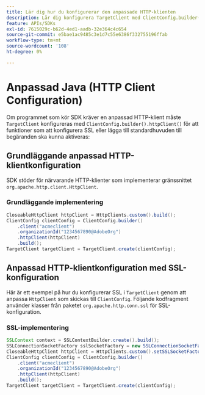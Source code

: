 ```yaml
---
title: Lär dig hur du konfigurerar den anpassade HTTP-klienten
description: Lär dig konfigurera TargetClient med ClientConfig.builder().httpClient().
feature: APIs/SDKs
exl-id: 7615029c-b62d-4ed1-aadb-32e364c4c654
source-git-commit: e5bae1ac9485c3e1d7c55e6386f332755196ffab
workflow-type: tm+mt
source-wordcount: '108'
ht-degree: 0%

---
```


# Anpassad Java (HTTP Client Configuration)

Om programmet som kör SDK kräver en anpassad HTTP-klient måste `TargetClient` konfigureras med `ClientConfig.builder().httpClient()` för att funktioner som att konfigurera SSL eller lägga till standardhuvuden till begäranden ska kunna aktiveras:

## Grundläggande anpassad HTTP-klientkonfiguration

SDK stöder för närvarande HTTP-klienter som implementerar gränssnittet `org.apache.http.client.HttpClient`.

### Grundläggande implementering

```java {line-numbers="true"}
CloseableHttpClient httpClient = HttpClients.custom().build();
ClientConfig clientConfig = ClientConfig.builder()
    .client("acmeclient")
    .organizationId("1234567890@AdobeOrg")
    .httpClient(httpClient)
    .build();
TargetClient targetClient = TargetClient.create(clientConfig);
```

## Anpassad HTTP-klientkonfiguration med SSL-konfiguration

Här är ett exempel på hur du konfigurerar SSL i `TargetClient` genom att anpassa `HttpClient` som skickas till `ClientConfig`. Följande kodfragment använder klasser från paketet `org.apache.http.conn.ssl` för SSL-konfiguration.

### SSL-implementering

```java {line-numbers="true"}
SSLContext context = SSLContextBuilder.create().build();
SSLConnectionSocketFactory sslSocketFactory = new SSLConnectionSocketFactory(context);
CloseableHttpClient httpClient = HttpClients.custom().setSSLSocketFactory(sslSocketFactory).build();
ClientConfig clientConfig = ClientConfig.builder()
    .client("acmeclient")
    .organizationId("1234567890@AdobeOrg")
    .httpClient(httpClient)
    .build();
TargetClient targetClient = TargetClient.create(clientConfig);
```
